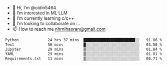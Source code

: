 - 👋 Hi, I’m @oidin5464
- 👀 I’m interested in ML LLM
- 🌱 I’m currently learning c/c++
- 💞️ I’m looking to collaborate on ...
- 📫 How to reach me nhrnihaoran@gmail.com

<!--START_SECTION:waka-->

```txt
Python             24 hrs 37 mins  ███████████████████████░░   91.86 %
Text               56 mins         █░░░░░░░░░░░░░░░░░░░░░░░░   03.50 %
Jupyter            29 mins         ▒░░░░░░░░░░░░░░░░░░░░░░░░   01.84 %
YAML               29 mins         ▒░░░░░░░░░░░░░░░░░░░░░░░░   01.81 %
Requirements.txt   11 mins         ▒░░░░░░░░░░░░░░░░░░░░░░░░   00.71 %
```

<!--END_SECTION:waka-->

<!---
oidin5464/oidin5464 is a ✨ special ✨ repository because its `README.md` (this file) appears on your GitHub profile.
You can click the Preview link to take a look at your changes.
--->
